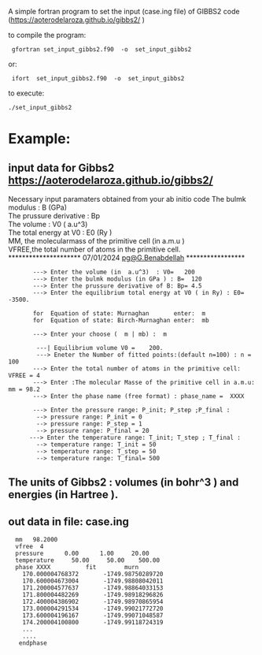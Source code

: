 A simple fortran program to set the input (case.ing file) of GIBBS2 code (https://aoterodelaroza.github.io/gibbs2/ )

to compile the program:

     gfortran set_input_gibbs2.f90  -o  set_input_gibbs2

or: 

     ifort  set_input_gibbs2.f90  -o  set_input_gibbs2
     
to execute:

    ./set_input_gibbs2
 
Example: 
 =================================================================
input data for Gibbs2                               
       https://aoterodelaroza.github.io/gibbs2/                    
   --------------------------------------------------------        
   Necessary  input paramaters obtained from your ab initio code 
           The bulmk modulus        : B    (GPa)                         
          The prussure derivative  : Bp                            
          The volume               : V0   ( a.u^3)                         
          The total energy at V0   : E0   (Ry  )                       
           MM, the molecularmass of the primitive cell (in a.m.u )      
          VFREE,the total number of atoms in the primitive cell.   
   ********************* 07/01/2024 pg@G.Benabdellah *****************
 
           ---> Enter the volume (in  a.u^3)  : V0=   200
           ---> Enter the bulmk modulus (in GPa ) : B=  120
           ---> Enter the prussure derivative of B: Bp= 4.5
           ---> Enter the equilibrium total energy at V0 ( in Ry) : E0= -3500.  
           
           for  Equation of state: Murnaghan       enter:  m  
           for  Equation of state: Birch-Murnaghan enter:  mb 
           
           ---> Enter your choose (  m | mb) :  m
           
            ---| Equilibrium volume V0 =    200.     
            ---> Eneter the Number of fitted points:(default n=100) : n = 100
           ---> Enter the total number of atoms in the primitive cell: VFREE = 4
           ---> Enter :The molecular Masse of the primitive cell in a.m.u: mm = 98.2
           ---> Enter the phase name (free format) : phase_name =  XXXX
                     
           ---> Enter the pressure range: P_init; P_step ;P_final :
            --> pressure range: P_init = 0 
            --> pressure range: P_step = 1
            --> pressure range: P_final = 20
          ---> Enter the temperature range: T_init; T_step ; T_final :
            --> temperature range: T_init = 50
            --> temperature range: T_step = 50
            --> temperature range: T_final= 500
 
 The units of Gibbs2 : volumes (in bohr^3  ) and energies (in Hartree ).
 -----------------------------
 out data  in file:   case.ing  
 ------------------------------
      mm   98.2000
      vfree  4
      pressure      0.00      1.00     20.00
      temperature     50.00     50.00    500.00
      phase XXXX          fit        murn 
        170.000004768372       -1749.98750289720     
        170.600004673004       -1749.98808042011     
        171.200004577637       -1749.98864033153     
        171.800004482269       -1749.98918296826     
        172.400004386902       -1749.98970865954     
        173.000004291534       -1749.99021772720     
        173.600004196167       -1749.99071048587     
        174.200004100800       -1749.99118724319     
        ...
        ....
       endphase
